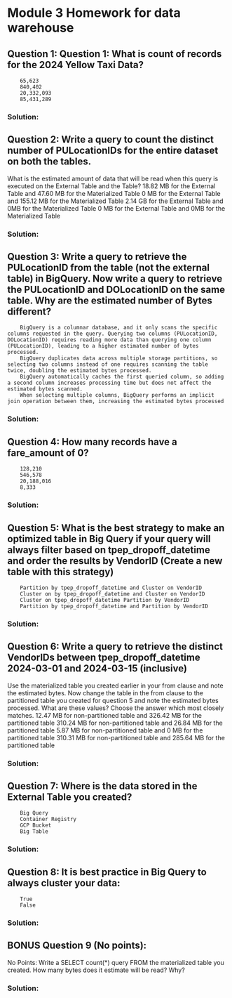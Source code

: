 # Module 3 Homework for data warehouse

## Question 1: Question 1: What is count of records for the 2024 Yellow Taxi Data?
        65,623
        840,402
        20,332,093
        85,431,289
        
   ### Solution:

## Question 2: Write a query to count the distinct number of PULocationIDs for the entire dataset on both the tables.
What is the estimated amount of data that will be read when this query is executed on the External Table and the Table?
        18.82 MB for the External Table and 47.60 MB for the Materialized Table
        0 MB for the External Table and 155.12 MB for the Materialized Table
        2.14 GB for the External Table and 0MB for the Materialized Table
        0 MB for the External Table and 0MB for the Materialized Table
   ### Solution:

## Question 3: Write a query to retrieve the PULocationID from the table (not the external table) in BigQuery. Now write a query to retrieve the PULocationID and DOLocationID on the same table. Why are the estimated number of Bytes different?
        BigQuery is a columnar database, and it only scans the specific columns requested in the query. Querying two columns (PULocationID, DOLocationID) requires reading more data than querying one column (PULocationID), leading to a higher estimated number of bytes processed.
        BigQuery duplicates data across multiple storage partitions, so selecting two columns instead of one requires scanning the table twice, doubling the estimated bytes processed.
        BigQuery automatically caches the first queried column, so adding a second column increases processing time but does not affect the estimated bytes scanned.
        When selecting multiple columns, BigQuery performs an implicit join operation between them, increasing the estimated bytes processed

   ### Solution:

## Question 4: How many records have a fare_amount of 0?
        128,210
        546,578
        20,188,016
        8,333
   ### Solution:

## Question 5: What is the best strategy to make an optimized table in Big Query if your query will always filter based on tpep_dropoff_datetime and order the results by VendorID (Create a new table with this strategy)
        Partition by tpep_dropoff_datetime and Cluster on VendorID
        Cluster on by tpep_dropoff_datetime and Cluster on VendorID
        Cluster on tpep_dropoff_datetime Partition by VendorID
        Partition by tpep_dropoff_datetime and Partition by VendorID 
   ### Solution:



## Question 6: Write a query to retrieve the distinct VendorIDs between tpep_dropoff_datetime 2024-03-01 and 2024-03-15 (inclusive)
Use the materialized table you created earlier in your from clause and note the estimated bytes. Now change the table in the from clause to the partitioned table you created for question 5 and note the estimated bytes processed. What are these values?
Choose the answer which most closely matches.
        12.47 MB for non-partitioned table and 326.42 MB for the partitioned table
        310.24 MB for non-partitioned table and 26.84 MB for the partitioned table
        5.87 MB for non-partitioned table and 0 MB for the partitioned table
        310.31 MB for non-partitioned table and 285.64 MB for the partitioned table 
   ### Solution:

## Question 7: Where is the data stored in the External Table you created?
        Big Query
        Container Registry
        GCP Bucket
        Big Table

   ### Solution:


## Question 8: It is best practice in Big Query to always cluster your data:
        True
        False

   ### Solution:


## BONUS Question 9 (No points): 
No Points: Write a SELECT count(*) query FROM the materialized table you created. How many bytes does it estimate will be read? Why?
   ### Solution:

